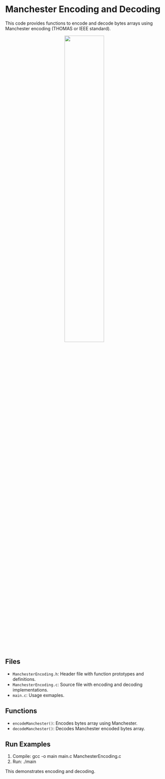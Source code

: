 # Manchester Encoding and Decoding

This code provides functions to encode and decode bytes arrays using Manchester encoding (THOMAS or IEEE standard).
<p align="center">
    <img src="https://upload.wikimedia.org/wikipedia/commons/thumb/9/90/Manchester_encoding_both_conventions.svg/1920px-Manchester_encoding_both_conventions.svg.png" width="50%" height="50%" />
</p>

## Files

- `ManchesterEncoding.h`: Header file with function prototypes and definitions.
- `ManchesterEncoding.c`: Source file with encoding and decoding implementations.
- `main.c`: Usage exmaples.

## Functions

- `encodeManchester()`: Encodes bytes array using Manchester.
- `decodeManchester()`: Decodes Manchester encoded bytes array.

## Run Examples

1. Compile:
   gcc -o main main.c ManchesterEncoding.c
2. Run:
   ./main

This demonstrates encoding and decoding.